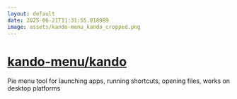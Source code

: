 ```yaml
---
layout: default
date: 2025-06-21T11:31:55.818989
image: assets/kando-menu_kando_cropped.png
---
```


# [kando-menu/kando](https://github.com/kando-menu/kando)

Pie menu tool for launching apps, running shortcuts, opening files, works on desktop platforms
